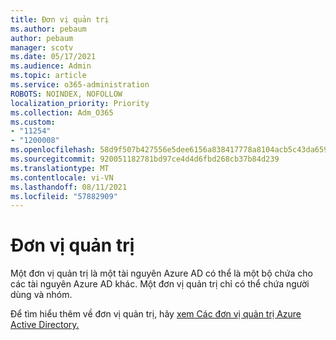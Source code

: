 ```yaml
---
title: Đơn vị quản trị
ms.author: pebaum
author: pebaum
manager: scotv
ms.date: 05/17/2021
ms.audience: Admin
ms.topic: article
ms.service: o365-administration
ROBOTS: NOINDEX, NOFOLLOW
localization_priority: Priority
ms.collection: Adm_O365
ms.custom:
- "11254"
- "1200008"
ms.openlocfilehash: 58d9f507b427556e5dee6156a838417778a8104acb5c43da659749fb738bd6eb
ms.sourcegitcommit: 920051182781bd97ce4d4d6fbd268cb37b84d239
ms.translationtype: MT
ms.contentlocale: vi-VN
ms.lasthandoff: 08/11/2021
ms.locfileid: "57882909"
---
```

# <a name="administrative-units"></a>Đơn vị quản trị

Một đơn vị quản trị là một tài nguyên Azure AD có thể là một bộ chứa cho các tài nguyên Azure AD khác. Một đơn vị quản trị chỉ có thể chứa người dùng và nhóm.

Để tìm hiểu thêm về đơn vị quản trị, hãy [xem Các đơn vị quản trị Azure Active Directory.](https://docs.microsoft.com/azure/active-directory/roles/administrative-units)